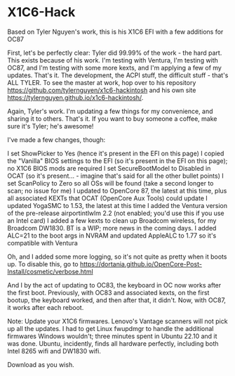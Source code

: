 # X1C6-Hack
Based on Tyler Nguyen's work, this is his X1C6 EFI with a few additions for OC87

First, let's be perfectly clear:  Tyler did 99.99% of the work - the hard part.  This exists because of his work.  I'm testing with Ventura, I'm testing with OC87, and I'm testing with some more kexts, and I'm applying a few of my updates.  That's it.  The development, the ACPI stuff, the difficult stuff - that's ALL TYLER.  To see the master at work, hop over to his repository https://github.com/tylernguyen/x1c6-hackintosh and his own site https://tylernguyen.github.io/x1c6-hackintosh/.  

Again, Tyler's work.  I'm updating a few things for my convenience, and sharing it to others.  That's it.  If you want to buy someone a coffee, make sure it's Tyler; he's awesome! 

I've made a few changes, though: 

I set ShowPicker to Yes (hence it's present in the EFI on this page) 
I copied the "Vanilla" BIOS settings to the EFI (so it's present in the EFI on this page); no X1C6 BIOS mods are required
I set SecureBootModel to Disabled in OCAT (so it's present... - imagine that's said for all the other bullet points) 
I set ScanPolicy to Zero so all OSs will be found (take a second longer to scan; no issue for me) 
I updated to OpenCore 87, the latest at this time, plus all associated KEXTs that OCAT (OpenCore Aux Tools) could update
I updated YogaSMC to 1.53, the latest at this time
I added the Ventura version of the pre-release airportintlwlm 2.2 (not enabled; you'd use this if you use an Intel card) 
I added a few kexts to clean up Broadcom wireless, for my Broadcom DW1830.  BT is a WIP; more news in the coming days.
I added ALC=21 to the boot args in NVRAM and updated AppleALC to 1.77 so it's compatible with Ventura

Oh, and I added some more logging, so it's not quite as pretty when it boots up.  To disable this, go to https://dortania.github.io/OpenCore-Post-Install/cosmetic/verbose.html

And I by the act of updating to OC83, the keyboard in OC now works after the first boot.  Previously, with OC83 and associated kexts, on the first bootup, the keyboard worked, and then after that, it didn't.  Now, with OC87, it works after each reboot. 

Note:  Update your X1C6 firmwares.  Lenovo's Vantage scanners will not pick up all the updates.  I had to get Linux fwupdmgr to handle the additional firmwares Windows wouldn't; three minutes spent in Ubuntu 22.10 and it was done.  Ubuntu, incidently, finds all hardware perfectly, including both Intel 8265 wifi and DW1830 wifi.  

Download as you wish.  
